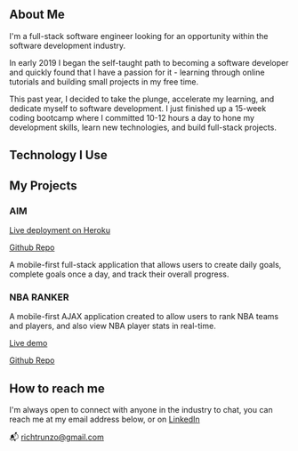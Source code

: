 ## About Me

I'm a full-stack software engineer looking for an opportunity within the software development industry.

In early 2019 I began the self-taught path to becoming a software developer and quickly found that I have a passion for it - learning through online tutorials and building small projects in my free time.

This past year, I decided to take the plunge, accelerate my learning, and dedicate myself to software development. I just finished up a 15-week coding bootcamp where I committed 10-12 hours a day to hone my development skills, learn new technologies, and build full-stack projects.

## Technology I Use

## My Projects

### AIM 

[Live deployment on Heroku](https://aim-goal-setting.herokuapp.com/)

[Github Repo](https://github.com/richtrunzo/aim-goal-setting-app)

A mobile-first full-stack application that allows users to create daily goals, complete goals once a day, and track their overall progress.


### NBA RANKER 

A mobile-first AJAX application created to allow users to rank NBA teams and players, and also view NBA player stats in real-time.

[Live demo](https://richtrunzo.github.io/nba-ranker/)

[Github Repo](https://github.com/richtrunzo/nba-ranker)

## How to reach me

I'm always open to connect with anyone in the industry to chat, you can reach me at my email address below, or on [LinkedIn](https://www.linkedin.com/in/richardtrunzo/)

:mailbox_with_mail: richtrunzo@gmail.com 

<!--
**richtrunzo/richtrunzo** is a ✨ _special_ ✨ repository because its `README.md` (this file) appears on your GitHub profile.



Here are some ideas to get you started:

- 🔭 I’m currently working on ...
- 🌱 I’m currently learning ...
- 👯 I’m looking to collaborate on ...
- 🤔 I’m looking for help with ...
- 💬 Ask me about ...
- 📫 How to reach me: ...
- 😄 Pronouns: ...
- ⚡ Fun fact: ...
-->
